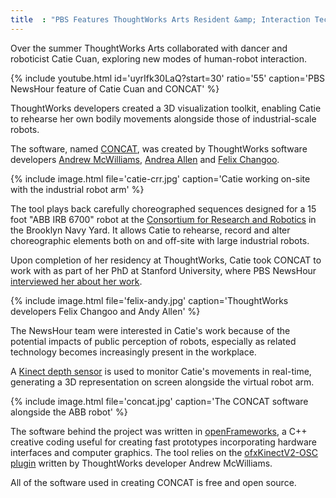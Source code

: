 ```yaml
---
title  : "PBS Features ThoughtWorks Arts Resident &amp; Interaction Technology"
---
```

Over the summer ThoughtWorks Arts collaborated with dancer and roboticist Catie Cuan, exploring new modes of human-robot interaction.

{% include youtube.html id='uyrIfk30LaQ?start=30' ratio='55'
   caption='PBS NewsHour feature of Catie Cuan and CONCAT' %}

ThoughtWorks developers created a 3D visualization toolkit, enabling Catie to rehearse her own bodily movements alongside those of industrial-scale robots.

<!--excerpt-ends-->

The software, named [CONCAT](https://github.com/thoughtworksarts/concat/), was created by ThoughtWorks software developers [Andrew McWilliams](/bio/andrew-mcwilliams), [Andrea Allen](/bio/andrea-allen/) and [Felix Changoo](/bio/felix-changoo/).

{% include image.html file='catie-crr.jpg'
   caption='Catie working on-site with the industrial robot arm' %}

The tool plays back carefully choreographed sequences designed for a 15 foot "ABB IRB 6700" robot at the [Consortium for Research and Robotics](http://consortiumrr.com) in the Brooklyn Navy Yard. It allows Catie to rehearse, record and alter choreographic elements both on and off-site with large industrial robots.

Upon completion of her residency at ThoughtWorks, Catie took CONCAT to work with as part of her PhD at Stanford University, where PBS NewsHour [interviewed her about her work](https://www.pbs.org/newshour/show/how-these-humanities-graduates-are-finding-jobs-in-silicon-valley).

{% include image.html file='felix-andy.jpg'
   caption='ThoughtWorks developers Felix Changoo and Andy Allen' %}

The NewsHour team were interested in Catie's work because of the potential impacts of public perception of robots, especially as related technology becomes increasingly present in the workplace.

A [Kinect depth sensor](https://developer.microsoft.com/en-us/windows/kinect) is used to monitor Catie's movements in real-time, generating a 3D representation on screen alongside the virtual robot arm.

{% include image.html file='concat.jpg'
   caption='The CONCAT software alongside the ABB robot' %}

The software behind the project was written in [openFrameworks](http://openframeworks.cc), a C++ creative coding useful for creating fast prototypes incorporating hardware interfaces and computer graphics. The tool relies on the [ofxKinectV2-OSC plugin](https://github.com/microcosm/ofxKinectV2-OSC) written by ThoughtWorks developer Andrew McWilliams.

All of the software used in creating CONCAT is free and open source.
